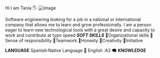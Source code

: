 Hi I am Tania :raised_hand_with_fingers_splayed:
![image](https://github.com/TaniaTo/TaniaTo/assets/79595311/1333b4cc-d4a5-47eb-8159-6ffba6cc5436)


Software engineering looking for a job in a national or international
company that allows me to learn and grow professionally.
I am a person eager to learn new technological tools with a great desire
and capacity to work and contribute at typo speed 
***SOFT SKILLS***
:rose:Organizational skills
:rose:Sense of responsibility
:rose:Teamwork
:rose:Honesty
:rose:Creativity
:rose:Initiative

****LANGUAGE****
Spanish:Native Language :speech_balloon:
English :A2 :left_speech_bubble:
****KNOWLEDGE****
